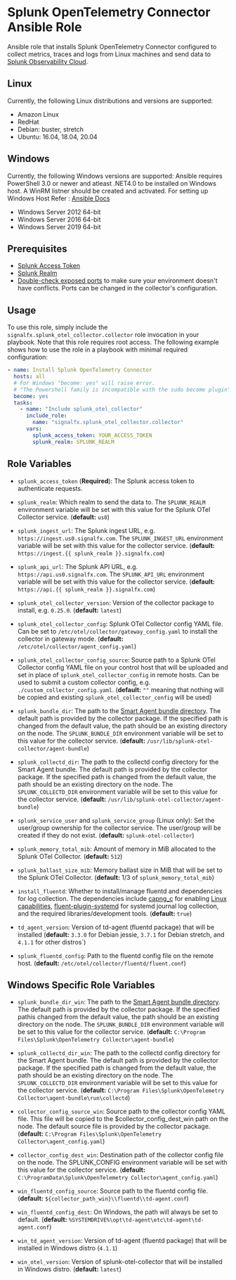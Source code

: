 # Splunk OpenTelemetry Connector Ansible Role

Ansible role that installs Splunk OpenTelemetry Connector configured to
collect metrics, traces and logs from Linux machines and send data to [Splunk 
Observability Cloud](https://www.splunk.com/en_us/observability.html). 

## Linux
Currently, the following Linux distributions and versions are supported:

- Amazon Linux
- RedHat
- Debian: buster, stretch
- Ubuntu: 16.04, 18.04, 20.04

## Windows
Currently, the following Windows versions are supported:
Ansible requires PowerShell 3.0 or newer and atleast .NET4.0 to be installed on Windows host.
A WinRM listner should be created and activated. 
For setting up Windows Host Refer : [Ansible Docs](https://docs.ansible.com/ansible/latest/user_guide/windows_setup.html)

- Windows Server 2012 64-bit
- Windows Server 2016 64-bit
- Windows Server 2019 64-bit

## Prerequisites

- [Splunk Access Token](https://docs.splunk.com/Observability/admin/authentication-tokens/org-tokens.html#admin-org-tokens)
- [Splunk Realm](https://dev.splunk.com/observability/docs/realms_in_endpoints/)
- [Double-check exposed ports](https://github.com/signalfx/splunk-otel-collector/blob/main/docs/security.md#exposed-endpoints) 
  to make sure your environment doesn't have conflicts. Ports can be changed in the collector's configuration.

## Usage

To use this role, simply include the 
`signalfx.splunk_otel_collector.collector` role invocation in your 
playbook. Note that this role requires root access. The following example shows 
how to use the role in a playbook with minimal required configuration:


```yaml
- name: Install Splunk OpenTelemetry Connector
  hosts: all
  # For Windows "become: yes" will raise error.
  # "The Powershell family is incompatible with the sudo become plugin" Remove "become: yes" tag to run on Windows
  become: yes
  tasks:
    - name: "Include splunk_otel_collector"
      include_role:
        name: "signalfx.splunk_otel_collector.collector"
      vars:
        splunk_access_token: YOUR_ACCESS_TOKEN
        splunk_realm: SPLUNK_REALM
```

## Role Variables

- `splunk_access_token` (**Required**): The Splunk access token to
  authenticate requests.

- `splunk_realm`: Which realm to send the data to. The `SPLUNK_REALM`
  environment variable will be set with this value for the Splunk OTel 
  Collector service. (**default:** `us0`)

- `splunk_ingest_url`: The Splunk ingest URL, e.g.
  `https://ingest.us0.signalfx.com`. The `SPLUNK_INGEST_URL` environment
  variable will be set with this value for the collector service. (**default:**
  `https://ingest.{{ splunk_realm }}.signalfx.com`)

- `splunk_api_url`: The Splunk API URL, e.g. `https://api.us0.signalfx.com`.
  The `SPLUNK_API_URL` environment variable will be set with this value for the
  collector service. (**default:** `https://api.{{ splunk_realm }}.signalfx.com`)

- `splunk_otel_collector_version`: Version of the collector package to install, e.g.
  `0.25.0`. (**default:** `latest`)

- `splunk_otel_collector_config`: Splunk OTel Collector config YAML file. Can be set to 
  `/etc/otel/collector/gateway_config.yaml` to install the collector in gateway
  mode. (**default:** `/etc/otel/collector/agent_config.yaml`)

- `splunk_otel_collector_config_source`: Source path to a Splunk OTel Collector config YAML 
  file on your control host that will be uploaded and set in place of
  `splunk_otel_collector_config` in remote hosts. Can be used to submit a custom collector 
  config, e.g. `./custom_collector_config.yaml`. (**default:** `""` meaning 
  that nothing will be copied and existing `splunk_otel_collector_config` will be used)

- `splunk_bundle_dir`: The path to the [Smart Agent bundle directory](
  https://github.com/signalfx/splunk-otel-collector/blob/main/internal/extension/smartagentextension/README.md).
  The default path is provided by the collector package. If the specified path
  is changed from the default value, the path should be an existing directory
  on the node. The `SPLUNK_BUNDLE_DIR` environment variable will be set to
  this value for the collector service.  (**default:**
  `/usr/lib/splunk-otel-collector/agent-bundle`)

- `splunk_collectd_dir`: The path to the collectd config directory for the
  Smart Agent bundle. The default path is provided by the collector package.
  If the specified path is changed from the default value, the path should be
  an existing directory on the node. The `SPLUNK_COLLECTD_DIR` environment
  variable will be set to this value for the collector service. 
  (**default:** `/usr/lib/splunk-otel-collector/agent-bundle`)


- `splunk_service_user` and `splunk_service_group` (Linux only): Set the user/group
  ownership for the collector service. The user/group will be created if they
  do not exist. (**default:** `splunk-otel-collector`)

- `splunk_memory_total_mib`: Amount of memory in MiB allocated to the Splunk OTel 
  Collector. (**default:** `512`)

- `splunk_ballast_size_mib`: Memory ballast size in MiB that will be set to the Splunk 
  OTel Collector. (**default:** 1/3 of `splunk_memory_total_mib`)

- `install_fluentd`: Whether to install/manage fluentd and dependencies for log
  collection. The dependencies include [capng_c](
  https://github.com/fluent-plugins-nursery/capng_c) for enabling
  [Linux capabilities](
  https://docs.fluentd.org/deployment/linux-capability),
  [fluent-plugin-systemd](
  https://github.com/fluent-plugin-systemd/fluent-plugin-systemd) for systemd
  journal log collection, and the required libraries/development tools.
  (**default:** `true`)

- `td_agent_version`: Version of td-agent (fluentd package) that will be 
  installed (**default:** `3.3.0` for Debian jessie, `3.7.1` for Debian 
  stretch, and `4.1.1` for other distros`)

- `splunk_fluentd_config`: Path to the fluentd config file on the remote host.
  (**default:** `/etc/otel/collector/fluentd/fluent.conf`)

## Windows Specific Role Variables

- `splunk_bundle_dir_win`: The path to the [Smart Agent bundle directory](https://github.com/signalfx/splunk-otel-collector/blob/main/internal/extension/smartagentextension/README.md).
  The default path is provided by the collector package.
  If the specified pathis changed from the default value, the path should 
  be an existing directory on the node. The `SPLUNK_BUNDLE_DIR` environment variable will be set to
  this value for the collector service.  (**default:** `C:\Program Files\Splunk\OpenTelemetry Collector\agent-bundle`)

- `splunk_collectd_dir_win`: The path to the collectd config directory for the
  Smart Agent bundle. The default path is provided by the collector package.
  If the specified path is changed from the default value, the path should be
  an existing directory on the node. The `SPLUNK_COLLECTD_DIR` environment
  variable will be set to this value for the collector service.
  (**default:** `C:\Program Files\Splunk\OpenTelemetry Collector\agent-bundle\run\collectd`)

- `collector_config_source_win`: Source path to the collector config YAML file.
  This file will be copied to the $collector_config_dest_win path on the node.
  The default source file is provided by the collector package.
  (**default:** `C:\Program Files\Splunk\OpenTelemetry Collector\agent_config.yaml`)

- `collector_config_dest_win`: Destination path of the collector config file on the node. 
  The SPLUNK_CONFIG environment variable will be set with this value for the collector service.
  (**default:** `C:\ProgramData\Splunk\OpenTelemetry Collector\agent_config.yaml`)

- `win_fluentd_config_source`: Source path to the fluentd config file. 
  (**default:** `${collector_path_win}\\fluentd\\td-agent.conf`)
  
- `win_fluentd_config_dest`: On Windows, the path will always be set to default.
  (**default:** `%SYSTEMDRIVE%\opt\td-agent\etc\td-agent\td-agent.conf`)

- `win_td_agent_version`: Version of td-agent (fluentd package) that will be 
  installed in Windows distro (`4.1.1`)

- `win_otel_version`: Version of splunk-otel-collector that will be installed in
  Windows distro. (**default:** `latest`)

 
